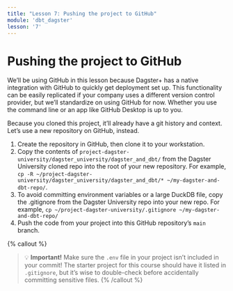 ```yaml
---
title: "Lesson 7: Pushing the project to GitHub"
module: 'dbt_dagster'
lesson: '7'
---
```


# Pushing the project to GitHub

We’ll be using GitHub in this lesson because Dagster+ has a native integration with GitHub to quickly get deployment set up. This functionality can be easily replicated if your company uses a different version control provider, but we’ll standardize on using GitHub for now. Whether you use the command line or an app like GitHub Desktop is up to you.

Because you cloned this project, it’ll already have a git history and context. Let’s use a new repository on GitHub, instead.

1. Create the repository in GitHub, then clone it to your workstation.
2. Copy the contents of `project-dagster-university/dagster_university/dagster_and_dbt/` from the Dagster University cloned repo into the root of your new repository. For example, `cp -R ~/project-dagster-university/dagster_university/dagster_and_dbt/* ~/my-dagster-and-dbt-repo/`.
3. To avoid committing environment variables or a large DuckDB file, copy the .gitignore from the Dagster University repo into your new repo. For example, `cp ~/project-dagster-university/.gitignore ~/my-dagster-and-dbt-repo/`
4. Push the code from your project into this GitHub repository’s `main` branch.

{% callout %}
> 💡 **Important!** Make sure the `.env` file in your project isn’t included in your commit! The starter project for this course should have it listed in `.gitignore`, but it’s wise to double-check before accidentally committing sensitive files.
{% /callout %}